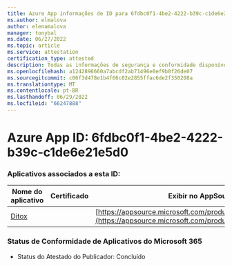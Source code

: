```yaml
---
title: Azure App informações de ID para 6fdbc0f1-4be2-4222-b39c-c1de6e21e5d0
ms.author: elmalova
author: elenamalova
manager: tonybal
ms.date: 06/27/2022
ms.topic: article
ms.service: attestation
certification_type: attested
description: Todas as informações de segurança e conformidade disponíveis para 6fdbc0f1-4be2-4222-b39c-c1de6e21e5d0.
ms.openlocfilehash: a1242896660a7abcdf2ab71496e0ef9b0f26de07
ms.sourcegitcommit: c06f3d478e1b4f66c02e2855ffac6de2f350208a
ms.translationtype: MT
ms.contentlocale: pt-BR
ms.lasthandoff: 06/29/2022
ms.locfileid: "66247888"
---
```

# <a name="azure-app-id-6fdbc0f1-4be2-4222-b39c-c1de6e21e5d0"></a>Azure App ID: 6fdbc0f1-4be2-4222-b39c-c1de6e21e5d0


### <a name="apps-associated-with-this-id"></a>Aplicativos associados a esta ID:
| **Nome do aplicativo** | **Certificado** | **Exibir no AppSource** |
|--------------|---------------|-----------------------|
| [Ditox](../forward/WA200004193.md) |  | [https://appsource.microsoft.com/product/office/WA200004193](https://appsource.microsoft.com/product/office/WA200004193) |

### <a name="microsoft-365-app-compliance-status"></a>Status de Conformidade de Aplicativos do Microsoft 365
- Status do Atestado do Publicador: Concluído
